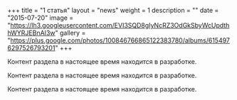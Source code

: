 +++
title = "1 статья"
layout = "news"
weight = 1
description = ""
date = "2015-07-20"
image = "https://lh3.googleusercontent.com/EVI3SQD8gIyNcRZ3OdGkSbyWcUpdthhWYRJEBnAI3w"
gallery = "https://plus.google.com/photos/100846766865122383780/albums/6154976297526793201"
+++

Контент раздела в настоящее время находится в разработке.

<!--more-->

Контент раздела в настоящее время находится в разработке.

Контент раздела в настоящее время находится в разработке.
